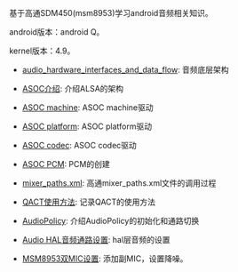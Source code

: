 基于高通SDM450(msm8953)学习android音频相关知识。

android版本：android Q。

kernel版本：4.9。

* [audio_hardware_interfaces_and_data_flow](./doc/audio_hardware_interfaces_and_data_flow.md): 音频底层架构

* [ASOC介绍](https://blog.csdn.net/droidphone/article/details/7165482): 介绍ALSA的架构

* [ASOC machine](./doc/asoc_machine.md): ASOC machine驱动

* [ASOC platform](./doc/asoc_platform.md): ASOC platform驱动

* [ASOC codec](./doc/asoc_codec.md): ASOC codec驱动

* [ASOC PCM](./doc/pcm_analyse.md): PCM的创建

* [mixer_paths.xml](https://www.cnblogs.com/helloworldtoyou/p/8378604.html): 高通mixer_paths.xml文件的调用过程

* [QACT使用方法](https://www.cnblogs.com/helloworldtoyou/p/8136179.html): 记录QACT的使用方法

* [AudioPolicy](./doc/AudioPolicy.md): 介绍AudioPolicy的初始化和通路切换

* [Audio HAL音频通路设置](./doc/hal_audio_route.md): hal层音频的设置

* [MSM8953双MIC设置](./doc/secondary_mic.md): 添加副MIC，设置降噪。
